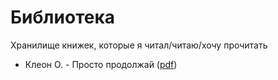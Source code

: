 # Библиотека

Хранилище книжек, которые я читал/читаю/хочу прочитать

- Клеон О. - Просто продолжай ([pdf](books/keep_going.pdf))
